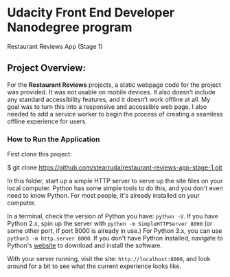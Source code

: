 # Udacity Front End Developer Nanodegree program

Restaurant Reviews App (Stage 1)

## Project Overview:

For the **Restaurant Reviews** projects, a static webpage code for the project was provided. It was not usable on mobile devices. It also doesn’t include any standard accessibility features, and it doesn’t work offline at all. My goal was to turn this into a responsive and accessible web page. I also needed to add a service worker to begin the process of creating a seamless offline experience for users.

 

### How to Run the Application


First clone this project:

$ git clone https://github.com/stearruda/restaurant-reviews-app-stage-1.git

In this folder, start up a simple HTTP server to serve up the site files on your local computer. Python has some simple tools to do this, and you don't even need to know Python. For most people, it's already installed on your computer. 

In a terminal, check the version of Python you have: `python -V`. If you have Python 2.x, spin up the server with `python -m SimpleHTTPServer 8000` (or some other port, if port 8000 is already in use.) For Python 3.x, you can use `python3 -m http.server 8000`. If you don't have Python installed, navigate to Python's [website](https://www.python.org/) to download and install the software.

With your server running, visit the site: `http://localhost:8000`, and look around for a bit to see what the current experience looks like.



